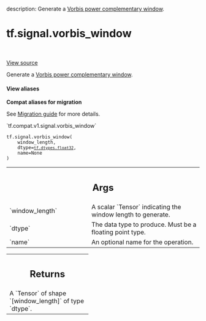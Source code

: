 description: Generate a [Vorbis power complementary window][vorbis].

<div itemscope itemtype="http://developers.google.com/ReferenceObject">
<meta itemprop="name" content="tf.signal.vorbis_window" />
<meta itemprop="path" content="Stable" />
</div>

# tf.signal.vorbis_window

<!-- Insert buttons and diff -->

<table class="tfo-notebook-buttons tfo-api nocontent" align="left">

</table>

<a target="_blank" class="external" href="/code/stable/tensorflow/python/ops/signal/window_ops.py">View source</a>



Generate a [Vorbis power complementary window][vorbis].


<section class="expandable">
  <h4 class="showalways">View aliases</h4>
  <p>
<b>Compat aliases for migration</b>
<p>See
<a href="https://www.tensorflow.org/guide/migrate">Migration guide</a> for
more details.</p>
<p>`tf.compat.v1.signal.vorbis_window`</p>
</p>
</section>

<pre class="devsite-click-to-copy prettyprint lang-py tfo-signature-link">
<code>tf.signal.vorbis_window(
    window_length,
    dtype=<a href="../../tf/dtypes.md#float32"><code>tf.dtypes.float32</code></a>,
    name=None
)
</code></pre>



<!-- Placeholder for "Used in" -->


<!-- Tabular view -->
 <table class="responsive fixed orange">
<colgroup><col width="214px"><col></colgroup>
<tr><th colspan="2"><h2 class="add-link">Args</h2></th></tr>

<tr>
<td>
`window_length`<a id="window_length"></a>
</td>
<td>
A scalar `Tensor` indicating the window length to generate.
</td>
</tr><tr>
<td>
`dtype`<a id="dtype"></a>
</td>
<td>
The data type to produce. Must be a floating point type.
</td>
</tr><tr>
<td>
`name`<a id="name"></a>
</td>
<td>
An optional name for the operation.
</td>
</tr>
</table>



<!-- Tabular view -->
 <table class="responsive fixed orange">
<colgroup><col width="214px"><col></colgroup>
<tr><th colspan="2"><h2 class="add-link">Returns</h2></th></tr>
<tr class="alt">
<td colspan="2">
A `Tensor` of shape `[window_length]` of type `dtype`.
</td>
</tr>

</table>


[vorbis]:
  https://en.wikipedia.org/wiki/Modified_discrete_cosine_transform#Window_functions